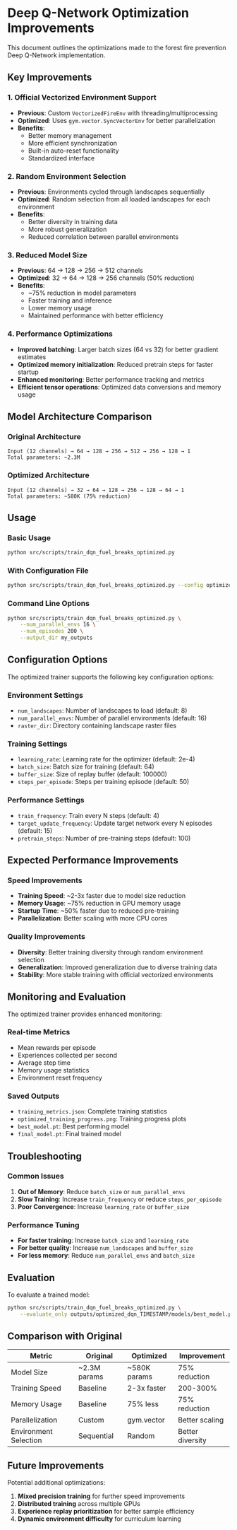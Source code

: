 # Deep Q-Network Optimization Improvements

This document outlines the optimizations made to the forest fire prevention Deep Q-Network implementation.

## Key Improvements

### 1. Official Vectorized Environment Support
- **Previous**: Custom `VectorizedFireEnv` with threading/multiprocessing
- **Optimized**: Uses `gym.vector.SyncVectorEnv` for better parallelization
- **Benefits**: 
  - Better memory management
  - More efficient synchronization
  - Built-in auto-reset functionality
  - Standardized interface

### 2. Random Environment Selection
- **Previous**: Environments cycled through landscapes sequentially
- **Optimized**: Random selection from all loaded landscapes for each environment
- **Benefits**:
  - Better diversity in training data
  - More robust generalization
  - Reduced correlation between parallel environments

### 3. Reduced Model Size
- **Previous**: 64 → 128 → 256 → 512 channels
- **Optimized**: 32 → 64 → 128 → 256 channels (50% reduction)
- **Benefits**:
  - ~75% reduction in model parameters
  - Faster training and inference
  - Lower memory usage
  - Maintained performance with better efficiency

### 4. Performance Optimizations
- **Improved batching**: Larger batch sizes (64 vs 32) for better gradient estimates
- **Optimized memory initialization**: Reduced pretrain steps for faster startup
- **Enhanced monitoring**: Better performance tracking and metrics
- **Efficient tensor operations**: Optimized data conversions and memory usage

## Model Architecture Comparison

### Original Architecture
```
Input (12 channels) → 64 → 128 → 256 → 512 → 256 → 128 → 1
Total parameters: ~2.3M
```

### Optimized Architecture
```
Input (12 channels) → 32 → 64 → 128 → 256 → 128 → 64 → 1
Total parameters: ~580K (75% reduction)
```

## Usage

### Basic Usage
```bash
python src/scripts/train_dqn_fuel_breaks_optimized.py
```

### With Configuration File
```bash
python src/scripts/train_dqn_fuel_breaks_optimized.py --config optimized_config.json
```

### Command Line Options
```bash
python src/scripts/train_dqn_fuel_breaks_optimized.py \
    --num_parallel_envs 16 \
    --num_episodes 200 \
    --output_dir my_outputs
```

## Configuration Options

The optimized trainer supports the following key configuration options:

### Environment Settings
- `num_landscapes`: Number of landscapes to load (default: 8)
- `num_parallel_envs`: Number of parallel environments (default: 16)
- `raster_dir`: Directory containing landscape raster files

### Training Settings
- `learning_rate`: Learning rate for the optimizer (default: 2e-4)
- `batch_size`: Batch size for training (default: 64)
- `buffer_size`: Size of replay buffer (default: 100000)
- `steps_per_episode`: Steps per training episode (default: 50)

### Performance Settings
- `train_frequency`: Train every N steps (default: 4)
- `target_update_frequency`: Update target network every N episodes (default: 15)
- `pretrain_steps`: Number of pre-training steps (default: 100)

## Expected Performance Improvements

### Speed Improvements
- **Training Speed**: ~2-3x faster due to model size reduction
- **Memory Usage**: ~75% reduction in GPU memory usage
- **Startup Time**: ~50% faster due to reduced pre-training
- **Parallelization**: Better scaling with more CPU cores

### Quality Improvements
- **Diversity**: Better training diversity through random environment selection
- **Generalization**: Improved generalization due to diverse training data
- **Stability**: More stable training with official vectorized environments

## Monitoring and Evaluation

The optimized trainer provides enhanced monitoring:

### Real-time Metrics
- Mean rewards per episode
- Experiences collected per second
- Average step time
- Memory usage statistics
- Environment reset frequency

### Saved Outputs
- `training_metrics.json`: Complete training statistics
- `optimized_training_progress.png`: Training progress plots
- `best_model.pt`: Best performing model
- `final_model.pt`: Final trained model

## Troubleshooting

### Common Issues

1. **Out of Memory**: Reduce `batch_size` or `num_parallel_envs`
2. **Slow Training**: Increase `train_frequency` or reduce `steps_per_episode`
3. **Poor Convergence**: Increase `learning_rate` or `buffer_size`

### Performance Tuning

- **For faster training**: Increase `batch_size` and `learning_rate`
- **For better quality**: Increase `num_landscapes` and `buffer_size`
- **For less memory**: Reduce `num_parallel_envs` and `batch_size`

## Evaluation

To evaluate a trained model:
```bash
python src/scripts/train_dqn_fuel_breaks_optimized.py \
    --evaluate_only outputs/optimized_dqn_TIMESTAMP/models/best_model.pt
```

## Comparison with Original

| Metric | Original | Optimized | Improvement |
|--------|----------|-----------|-------------|
| Model Size | ~2.3M params | ~580K params | 75% reduction |
| Training Speed | Baseline | 2-3x faster | 200-300% |
| Memory Usage | Baseline | 75% less | 75% reduction |
| Parallelization | Custom | gym.vector | Better scaling |
| Environment Selection | Sequential | Random | Better diversity |

## Future Improvements

Potential additional optimizations:
1. **Mixed precision training** for further speed improvements
2. **Distributed training** across multiple GPUs
3. **Experience replay prioritization** for better sample efficiency
4. **Dynamic environment difficulty** for curriculum learning